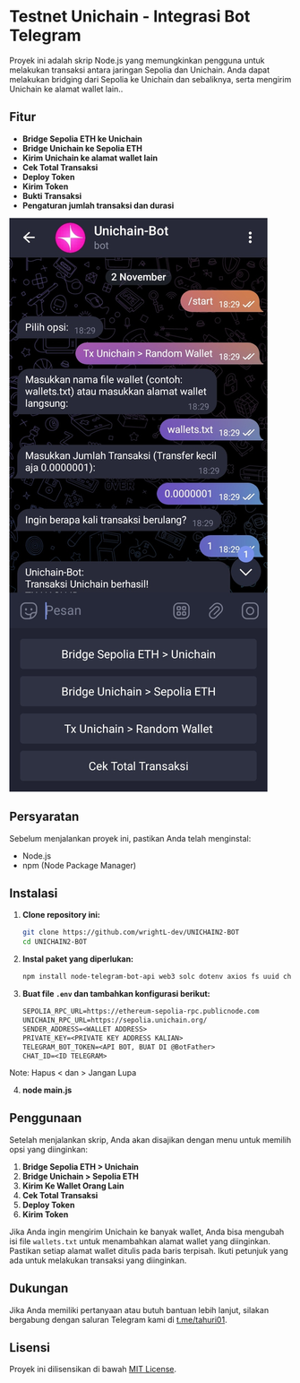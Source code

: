 # Testnet Unichain - Integrasi Bot Telegram

Proyek ini adalah skrip Node.js yang memungkinkan pengguna untuk melakukan transaksi antara jaringan Sepolia dan Unichain. Anda dapat melakukan bridging dari Sepolia ke Unichain dan sebaliknya, serta mengirim Unichain ke alamat wallet lain..

## Fitur

- **Bridge Sepolia ETH ke Unichain**
- **Bridge Unichain ke Sepolia ETH**
- **Kirim Unichain ke alamat wallet lain**
- **Cek Total Transaksi**
- **Deploy Token**
- **Kirim Token**
- **Bukti Transaksi**
- **Pengaturan jumlah transaksi dan durasi**

![Fitur Bridge Sepolia dan Unichain](UNICHAIN-BOT.jpg)

## Persyaratan

Sebelum menjalankan proyek ini, pastikan Anda telah menginstal:

- Node.js
- npm (Node Package Manager)

## Instalasi

1. **Clone repository ini:**

    ```bash
    git clone https://github.com/wrightL-dev/UNICHAIN2-BOT
    cd UNICHAIN2-BOT
    ```

2. **Instal paket yang diperlukan:**

    ```bash
    npm install node-telegram-bot-api web3 solc dotenv axios fs uuid child_process
    ```

3. **Buat file `.env` dan tambahkan konfigurasi berikut:**

    ```plaintext
   SEPOLIA_RPC_URL=https://ethereum-sepolia-rpc.publicnode.com
    UNICHAIN_RPC_URL=https://sepolia.unichain.org/
    SENDER_ADDRESS=<WALLET ADDRESS>
    PRIVATE_KEY=<PRIVATE KEY ADDRESS KALIAN>
    TELEGRAM_BOT_TOKEN=<API BOT, BUAT DI @BotFather>
    CHAT_ID=<ID TELEGRAM>
 Note: Hapus < dan > Jangan Lupa
 
4. **node main.js**

## Penggunaan

Setelah menjalankan skrip, Anda akan disajikan dengan menu untuk memilih opsi yang diinginkan:

1. **Bridge Sepolia ETH > Unichain**
2. **Bridge Unichain > Sepolia ETH**
3. **Kirim Ke Wallet Orang Lain**
4. **Cek Total Transaksi**
5. **Deploy Token**
6. **Kirim Token**

Jika Anda ingin mengirim Unichain ke banyak wallet, Anda bisa mengubah isi file `wallets.txt` untuk menambahkan alamat wallet yang diinginkan. Pastikan setiap alamat wallet ditulis pada baris terpisah. Ikuti petunjuk yang ada untuk melakukan transaksi yang diinginkan.

## Dukungan

Jika Anda memiliki pertanyaan atau butuh bantuan lebih lanjut, silakan bergabung dengan saluran Telegram kami di [t.me/tahuri01](https://t.me/tahuri01).

## Lisensi

Proyek ini dilisensikan di bawah [MIT License](LICENSE).
